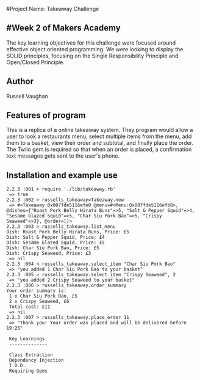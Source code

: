 #Project Name: Takeaway Challenge

#Week 2 of Makers Academy
--------------------------

The key learning objectives for this challenge were focused around effective object oriented programming. We were looking to display the SOLID principles, focusing on the Single Responsibility Principle and Open/Closed Principle. 

Author
--------

Russell Vaughan

Features of program
--------------------

This is a replica of a online takeaway system. They program would allow a user to look a restaurants menu, select multiple items from the menu, add them to a basket, view their order and subtotal, and finally place the order. The Twilo gem is required so that when an order is placed, a confirmation text messages gets sent to the user's phone.

Installation and example use
----------------------------

```
2.2.3 :001 > require './lib/takeaway.rb'
 => true 
2.2.3 :002 > russells_takeaway=Takeaway.new
 => #<Takeaway:0x007fde5116efe0 @menu=#<Menu:0x007fde5116efb8>, @dishes={"Roast Pork Belly Hirata Buns"=>5, "Salt & Pepper Squid"=>4, "Sesame Glazed Squid"=>5, "Char Siu Pork Bao"=>5, "Crispy Seaweed"=>3}, @order=[]> 
2.2.3 :003 > russells_takeaway.list_menu
Dish: Roast Pork Belly Hirata Buns, Price: £5
Dish: Salt & Pepper Squid, Price: £4
Dish: Sesame Glazed Squid, Price: £5
Dish: Char Siu Pork Bao, Price: £5
Dish: Crispy Seaweed, Price: £3
 => nil 
2.2.3 :004 > russells_takeaway.select_item "Char Siu Pork Bao"
 => "you added 1 Char Siu Pork Bao to your basket" 
2.2.3 :005 > russells_takeaway.select_item "Crispy Seaweed", 2
 => "you added 2 Crispy Seaweed to your basket" 
2.2.3 :006 > russells_takeaway.order_summary
Your order summary is:
 1 x Char Siu Pork Bao, £5
 2 x Crispy Seaweed, £6
 Total cost: £11
 => nil 
2.2.3 :007 > russells_takeaway.place_order 11
 => "Thank you! Your order was placed and will be delivered before 19:25" 

 Key Learnings:
 --------------

 Class Extraction
 Dependency Injection
 T.D.D.
 Requiring Gems
